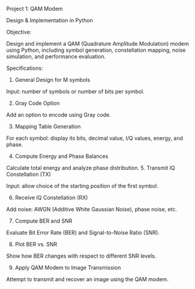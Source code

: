Project 1: QAM Modem

Design & Implementation in Python

Objective:

Design and implement a QAM (Quadrature Amplitude Modulation) modem using Python, including symbol generation, constellation mapping, noise simulation, and performance evaluation.

Specifications:

1. General Design for M symbols

Input: number of symbols or number of bits per symbol.

2. Gray Code Option

Add an option to encode using Gray code.



3. Mapping Table Generation

For each symbol: display its bits, decimal value, I/Q values, energy, and phase.



4. Compute Energy and Phase Balances

Calculate total energy and analyze phase distribution.
5. Transmit IQ Constellation (TX)

Input: allow choice of the starting position of the first symbol.



6. Receive IQ Constellation (RX)

Add noise: AWGN (Additive White Gaussian Noise), phase noise, etc.



7. Compute BER and SNR

Evaluate Bit Error Rate (BER) and Signal-to-Noise Ratio (SNR).

8. Plot BER vs. SNR

Show how BER changes with respect to different SNR levels.



9. Apply QAM Modem to Image Transmission

Attempt to transmit and recover an image using the QAM modem.
